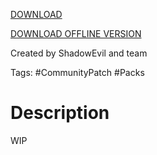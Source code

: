 [DOWNLOAD](https://raw.githubusercontent.com/BLCM/BLCMods/master/Borderlands%202%20mods/Shadowevil/Patch.txt)

[DOWNLOAD OFFLINE VERSION](https://raw.githubusercontent.com/BLCM/BLCMods/master/Borderlands%202%20mods/Shadowevil/PatchOffline.txt)

Created by ShadowEvil and team

Tags: #CommunityPatch #Packs

# Description
WIP